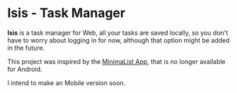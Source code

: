 # Isis - Task Manager

**Isis** is a task manager for Web, all your tasks are saved locally, so you don't have to worry about logging in for now, although that option might be added in the future.

This project was inspired by the [MinimaList App](https://apps.apple.com/br/app/minimalist-to-do-list-task/id993066159), that is no longer available for Android. 

I intend to make an Mobile version soon.
